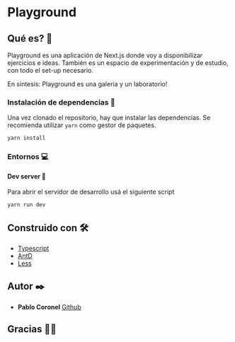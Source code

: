 # Playground

## Qué es? 🚀

Playground es una aplicación de Next.js donde voy a disponibilizar ejercicios e ideas.
También es un espacio de experimentación y de estudio, con todo el set-up necesario.

En sintesis: Playground es una galeria y un laboratorio!

### Instalación de dependencias 💾

Una vez clonado el repositorio, hay que instalar las dependencias.
Se recomienda utilizar `yarn` como gestor de paquetes.

```bash
yarn install
```

### Entornos 💻

#### Dev server 🔧

Para abrir el servidor de desarrollo usá el siguiente script

```bash
yarn run dev
```

## Construido con 🛠️

- [Typescript](https://www.typescriptlang.org/)
- [AntD](https://ant.design/)
- [Less](http://lesscss.org/)

## Autor ✒️

- **Pablo Coronel** [Github](https://github.com/pablitxn)

<!-- ### Acerca del proyecto

Proximamente una mejor descripción! 😊

### En qué se está trabajando hoy? 💡

Construyendo las primeras vistas y componentes.
Proximamente más y mejor información! -->

## Gracias 🧘‍♂️
